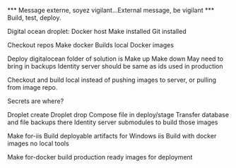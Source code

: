 *** Message externe, soyez vigilant…External message, be vigilant ***
Build, test, deploy.

Digital ocean droplet: Docker host
Make installed
Git installed

Checkout repos
Make docker
Builds local Docker images

Deploy digitalocean folder of solution is
Make up
Make down
May need to bring in backups
Identity server should be same as ids used in production

Checkout and build local instead of pushing images to server, or pulling from image repo.

Secrets are where?

Droplet create
Droplet drop
Compose file in deploy/stage
Transfer database and file backups there
Identity server submodules to build those images

Make for-iis
Build deployable artifacts for Windows iis
Build with docker images no local tools

Make for-docker build production ready images for deployment
